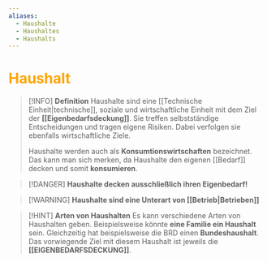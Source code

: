 ```yaml
---
aliases:
  - Haushalte
  - Haushaltes
  - Haushalts
---
```

# <font color = "orange">Haushalt</font> 

>[!INFO] **Definition**
>Haushalte sind eine [[Technische Einheit|technische]], soziale und wirtschaftliche Einheit mit dem Ziel der **[[Eigenbedarfsdeckung]]**. Sie treffen selbstständige Entscheidungen und tragen eigene Risiken. Dabei verfolgen sie ebenfalls wirtschaftliche Ziele.
>
>Haushalte werden auch als **Konsumtionswirtschaften** bezeichnet. Das kann man sich merken, da Haushalte den eigenen [[Bedarf]] decken und somit **konsumieren**.
>

>[!DANGER] **Haushalte decken ausschließlich ihren Eigenbedarf!**

>[!WARNING] **Haushalte sind eine Unterart von [[Betrieb|Betrieben]]**

>[!HINT] **Arten von Haushalten**
>Es kann verschiedene Arten von Haushalten geben. Beispielsweise könnte **eine Familie ein Haushalt** sein. Gleichzeitig hat beispielsweise die BRD einen **Bundeshaushalt**. Das vorwiegende Ziel mit diesem Haushalt ist jeweils die **[[EIGENBEDARFSDECKUNG]]**.
